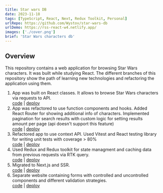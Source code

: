 ```yaml
---
title: Star wars DB
date: 2023-11-18
tags: [TypeScript, React, Next, Redux Toolkit, Personal]
urlRepo: https://github.com/Wystov/star-wars-db
urlDemo: https://rss-react-w4.netlify.app/
images: ['./cover.png']
brief: 'Star Wars characters db'
---
```


## Overview

This repository contains a web application for browsing Star Wars characters.
It was built while studying React.
The different branches of this repository show the path of learning new technologies and refactoring the application using them.

1. App was built on React classes. It allows to browse Star Wars characters via requests to API.  
   [code](https://github.com/Wystov/rss-react/tree/react/classes-w1) | [deploy](https://rss-react-w1.netlify.app/)
2. App was refactored to use function components and hooks. Added React Router for showing additional info of characters. Implemented pagination for search results with custom logic for setting results amount per page (api doesn't support this feature)  
   [code](https://github.com/Wystov/rss-react/tree/react/functions-routing-w2) | [deploy](https://rss-react-w2.netlify.app/)
3. Refactored app to use context API. Used Vitest and React testing library for writing unit tests with coverage > 80%  
   [code](https://github.com/Wystov/rss-react/tree/react/tests-context-w3) | [deploy](https://rss-react-w3.netlify.app/)
4. Used Redux and Redux toolkit for state managment and caching data from previous requests via RTK query.  
   [code](https://github.com/Wystov/rss-react/tree/react/redux-toolkit-w4) | [deploy](https://rss-react-w4.netlify.app/)
5. Migrated to Next.js and SSR.  
   [code](https://github.com/Wystov/rss-react/tree/react/next-w5) | [deploy](https://rss-react-zeta.vercel.app/)
6. Separate website containing forms with controlled and uncontrolled components and different validation strategies.  
   [code](https://github.com/Wystov/rss-react/tree/react/forms-w6) | [deploy](https://rss-react-forms-w6.netlify.app/)
